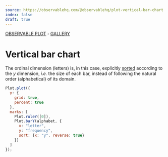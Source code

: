 ```yaml
---
source: https://observablehq.com/@observablehq/plot-vertical-bar-chart
index: false
draft: true
---
```


<div style="color: grey; font: 13px/25.5px var(--sans-serif); text-transform: uppercase;"><h1 style="display: none;">Plot: Vertical bar chart</h1><a href="/plot">Observable Plot</a> › <a href="/@observablehq/plot-gallery">Gallery</a></div>

# Vertical bar chart

The ordinal dimension (letters) is, in this case, explicitly [sorted](https://observablehq.com/plot/features/scales#sort-mark-option) according to the _y_ dimension, _i.e._ the size of each bar, instead of following the natural order (alphabetical) of its domain.

```js echo
Plot.plot({
  y: {
    grid: true,
    percent: true
  },
  marks: [
    Plot.ruleY([0]),
    Plot.barY(alphabet, {
      x: "letter",
      y: "frequency",
      sort: {x: "y", reverse: true}
    })
  ]
});
```
